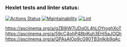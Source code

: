 ### Hexlet tests and linter status:
[![Actions Status](https://github.com/Wenn911/frontend-project-lvl1/workflows/hexlet-check/badge.svg)](https://github.com/Wenn911/frontend-project-lvl1/actions)
[![Maintainability](https://api.codeclimate.com/v1/badges/a99a88d28ad37a79dbf6/maintainability)](https://codeclimate.com/github/codeclimate/codeclimate/maintainability)
[![Lint](https://github.com/Wenn911/frontend-project-lvl1/actions/workflows/eslint-check.yml/badge.svg)](https://github.com/Wenn911/frontend-project-lvl1/actions/workflows/eslint-check.yml)


https://asciinema.org/a/gZB9iW7lJDqOL4hLOYroghXoT
https://asciinema.org/a/59cC4ohP48bjKuh3EHi5aJOQh
https://asciinema.org/a/QPAsAIOp9cG90TB3nlkjb9qAc
